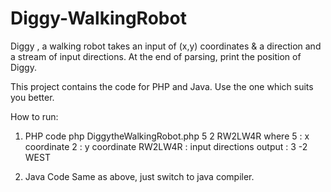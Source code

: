 # Diggy-WalkingRobot
Diggy , a walking robot takes an input of (x,y) coordinates &amp; a direction and a stream of input directions. At the end of parsing, print the position of Diggy.

This project contains the code for PHP and Java. Use the one which suits you better.

How to run:
1. PHP code
php DiggytheWalkingRobot.php 5 2 RW2LW4R
where
  5 : x coordinate
  2 : y coordinate
  RW2LW4R : input directions
output : 3 -2 WEST

2. Java Code
Same as above, just switch to java compiler.
